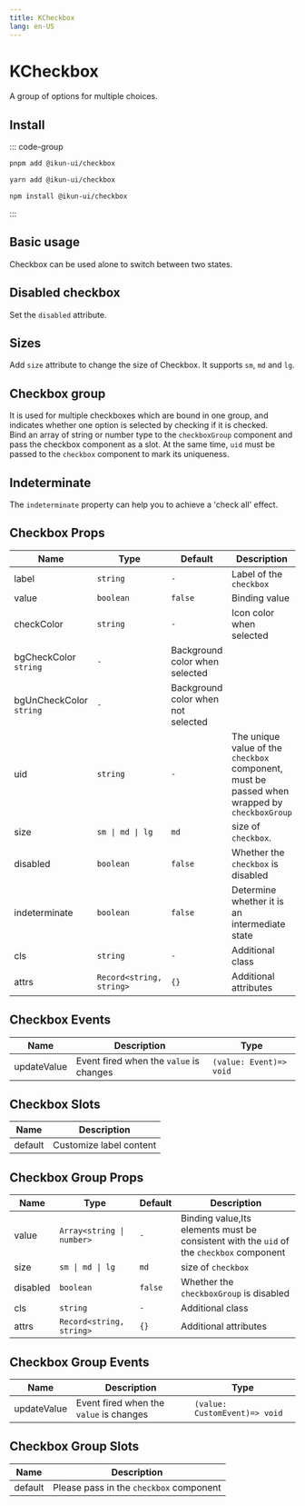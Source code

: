 ```yaml
---
title: KCheckbox
lang: en-US
---
```


# KCheckbox

A group of options for multiple choices.

## Install

::: code-group

```bash [pnpm]
pnpm add @ikun-ui/checkbox
```

```bash [yarn]
yarn add @ikun-ui/checkbox
```

```bash [npm]
npm install @ikun-ui/checkbox
```

:::

## Basic usage

Checkbox can be used alone to switch between two states.

<demo src="checkbox/basic.svelte" github="Checkbox"></demo>

## Disabled checkbox

Set the `disabled` attribute.

<demo src="checkbox/disabled.svelte" github="Checkbox"></demo>

## Sizes

Add `size` attribute to change the size of Checkbox. It supports `sm`, `md` and `lg`.

<demo src="checkbox/sizes.svelte" github="Checkbox"></demo>

## Checkbox group

It is used for multiple checkboxes which are bound in one group, and indicates whether one option is selected by checking if it is checked.  
Bind an array of string or number type to the `checkboxGroup` component and pass the checkbox component as a slot.
At the same time, `uid` must be passed to the `checkbox` component to mark its uniqueness.

<demo src="checkbox/group.svelte" github="CheckboxGroup"></demo>

## Indeterminate

The `indeterminate` property can help you to achieve a 'check all' effect.

<demo src="checkbox/indeterminate.svelte" github="CheckboxGroup"></demo>

## Checkbox Props

| Name          | Type                     | Default | Description                                                                                  |
| ------------- | ------------------------ | ------- | -------------------------------------------------------------------------------------------- |
| label         | `string`                 | `-`     | Label of the `checkbox`                                                                      |
| value         | `boolean`                | `false` | Binding value                                                                                |
| checkColor           | `string`                 | `-`     | Icon color when selected |
| bgCheckColor `string`                 | `-`     | Background color when selected |
| bgUnCheckColor `string`                 | `-`     | Background color when not selected |
| uid           | `string`                 | `-`     | The unique value of the `checkbox` component, must be passed when wrapped by `checkboxGroup` |
| size          | `sm \| md \| lg`         | `md`    | size of `checkbox`.                                                                          |
| disabled      | `boolean`                | `false` | Whether the `checkbox` is disabled                                                           |
| indeterminate | `boolean`                | `false` | Determine whether it is an intermediate state                                                |
| cls           | `string`                 | `-`     | Additional class                                                                             |
| attrs         | `Record<string, string>` | `{}`    | Additional attributes                                                                        |

## Checkbox Events

| Name        | Description                             | Type                    |
| ----------- | --------------------------------------- | ----------------------- |
| updateValue | Event fired when the `value` is changes | `(value: Event)=> void` |

## Checkbox Slots

| Name    | Description             |
| ------- | ----------------------- |
| default | Customize label content |

## Checkbox Group Props

| Name     | Type                      | Default | Description                                                                              |
| -------- | ------------------------- | ------- | ---------------------------------------------------------------------------------------- |
| value    | `Array<string \| number>` | `-`     | Binding value,Its elements must be consistent with the `uid` of the `checkbox` component |
| size     | `sm \| md \| lg`          | `md`    | size of `checkbox`                                                                       |
| disabled | `boolean`                 | `false` | Whether the `checkboxGroup` is disabled                                                  |
| cls      | `string`                  | `-`     | Additional class                                                                         |
| attrs    | `Record<string, string>`  | `{}`    | Additional attributes                                                                    |

## Checkbox Group Events

| Name        | Description                             | Type                          |
| ----------- | --------------------------------------- | ----------------------------- |
| updateValue | Event fired when the `value` is changes | `(value: CustomEvent)=> void` |

## Checkbox Group Slots

| Name    | Description                             |
| ------- | --------------------------------------- |
| default | Please pass in the `checkbox` component |
